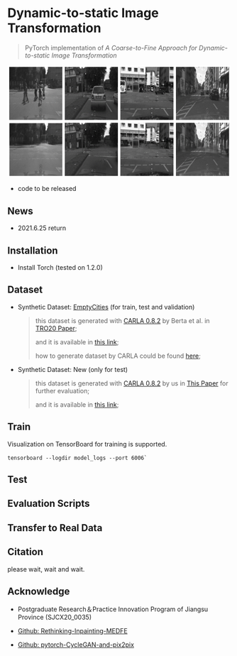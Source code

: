 # Dynamic-to-static Image Transformation
> PyTorch implementation of   *A Coarse-to-Fine Approach for Dynamic-to-static Image Transformation*

<img src=".\examples\example.png" width="800px" />

* code to be released



## News

- 2021.6.25 return

## Installation

- Install Torch (tested on 1.2.0)

## Dataset

- Synthetic Dataset: [EmptyCities](https://github.com/BertaBescos/EmptyCities_SLAM) (for train, test and validation)

  >this dataset is generated with [CARLA 0.8.2](https://drive.google.com/file/d/1ZtVt1AqdyGxgyTm69nzuwrOYoPUn_Dsm/view) by Berta et al. in [TRO20 Paper](https://arxiv.org/abs/2010.07646);
  >
  >and it is available in [this link](https://drive.google.com/drive/folders/1aDO7_HtVkCncGew9ZMpDJ9KCT4fYD8hm?usp=sharing);
  >
  >how to generate dataset by CARLA could be found [here](https://github.com/bertabescos/EmptyCities);

- Synthetic Dataset: New (only for test)

  > this dataset is generated with [CARLA 0.8.2](https://drive.google.com/file/d/1ZtVt1AqdyGxgyTm69nzuwrOYoPUn_Dsm/view) by us in [This Paper]() for further evaluation;
  >
  > and it is available in [this link]();

## Train





Visualization on TensorBoard for training is supported.

```
tensorboard --logdir model_logs --port 6006`
```

## Test





## Evaluation Scripts





## Transfer to Real Data





## Citation

please wait, wait and wait.



## Acknowledge

- Postgraduate Research＆Practice Innovation Program of Jiangsu Province (SJCX20_0035)
- [Github: Rethinking-Inpainting-MEDFE](https://github.com/KumapowerLIU/Rethinking-Inpainting-MEDFE)

- [Github: pytorch-CycleGAN-and-pix2pix](https://github.com/junyanz/pytorch-CycleGAN-and-pix2pix)